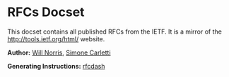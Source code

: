 RFCs Docset
=======================

This docset contains all published RFCs from the IETF.  It is a mirror of the
<http://tools.ietf.org/html/> website.

**Author:** [Will Norris](https://willnorris.com/), [Simone Carletti](https://simonecarletti.com/)

**Generating Instructions:** [rfcdash](https://github.com/weppos/rfcdash#updating-the-docset)
